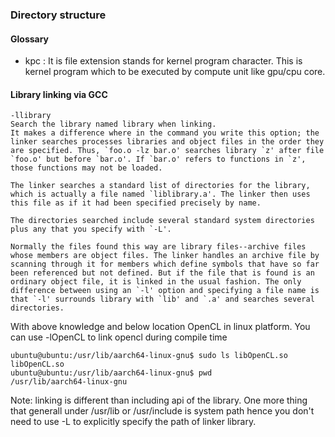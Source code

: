 ### Directory structure

#### Glossary
 - kpc : It is file extension stands for kernel program character. This is kernel program which to be executed by compute
 	unit like gpu/cpu core. 
 
#### Library linking via GCC
 
 ```
 -llibrary
Search the library named library when linking.
It makes a difference where in the command you write this option; the linker searches processes libraries and object files in the order they are specified. Thus, `foo.o -lz bar.o' searches library `z' after file `foo.o' but before `bar.o'. If `bar.o' refers to functions in `z', those functions may not be loaded.

The linker searches a standard list of directories for the library, which is actually a file named `liblibrary.a'. The linker then uses this file as if it had been specified precisely by name.

The directories searched include several standard system directories plus any that you specify with `-L'.

Normally the files found this way are library files--archive files whose members are object files. The linker handles an archive file by scanning through it for members which define symbols that have so far been referenced but not defined. But if the file that is found is an ordinary object file, it is linked in the usual fashion. The only difference between using an `-l' option and specifying a file name is that `-l' surrounds library with `lib' and `.a' and searches several directories.
 ```
 
 With above knowledge and below location OpenCL in linux platform. You can use -lOpenCL to link opencl during compile time
 ```
 ubuntu@ubuntu:/usr/lib/aarch64-linux-gnu$ sudo ls libOpenCL.so 
libOpenCL.so
ubuntu@ubuntu:/usr/lib/aarch64-linux-gnu$ pwd
/usr/lib/aarch64-linux-gnu
 ```
 
Note: linking is different than including api of the library. One more thing that generall under /usr/lib or /usr/include is system
path hence you don't need to use -L to explicitly specify the path of linker library. 

